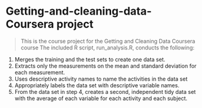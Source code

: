 # Getting-and-cleaning-data- Coursera project 
> This is the course project for the Getting and Cleaning Data Coursera course
> The included R script, run_analysis.R, conducts the following:
  1. Merges the training and the test sets to create one data set.
  2. Extracts only the measurements on the mean and standard deviation for each measurement.
  3. Uses descriptive activity names to name the activities in the data set
  4. Appropriately labels the data set with descriptive variable names.
  5. From the data set in step 4, creates a second, independent tidy data set with the average of each variable for each activity and each subject.
  
